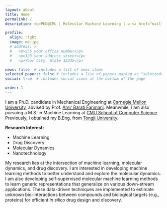 ```yaml
---
layout: about
title: Home
permalink: /
description: <b>PhD@CMU | Molecular Machine Learning | ✉ <a href="mailto:yuyangw@cmu.edu"> yuyangw@cmu.edu</a></b>

profile:
  align: right
  image: me.jpg
  # address: >
  #   <p>555 your office number</p>
  #   <p>123 your address street</p>
  #   <p>Your City, State 12345</p>

news: false  # includes a list of news items
selected_papers: false # includes a list of papers marked as "selected={true}"
social: true  # includes social icons at the bottom of the page

order: 1
---
```


I am a Ph.D. candidate in Mechanical Engineering at <a href="https://www.cmu.edu/">Carnegie Mellon University</a>, abvised by Prof. <a href="https://www.meche.engineering.cmu.edu/directory/bios/barati-farimani-amir.html">Amir Barati Farimani</a>. Meanwhile, I am also pursuing a M.S. in Machine Learning at <a href="https://www.cs.cmu.edu/">CMU School of Computer Science</a>. Previously, I obtained my B.Eng. from <a href="https://en.tongji.edu.cn/index.htm">Tongji University</a>. 

<!-- You can also download my <a href="#">[CV]</a>. -->

<b>Research Interest: </b>
- Machine Learning
- Drug Discovery
- Molecular Dynamics
- Nanotechnology

My research lies at the intersection of machine learning, molecular dynamics, and drug discovery. I am interested in developing machine learning methods to better understand and explore the molecular dynamics. I am also developing self-supervised molecular machine learning methods to learn generic representations that generalize on various down-stream applications. These data-driven techniques are implemented to estimate unknown bio-interactions between compounds and biological targets (e.g., proteins) for efficient <i>in silico</i> drug design and discovery. 